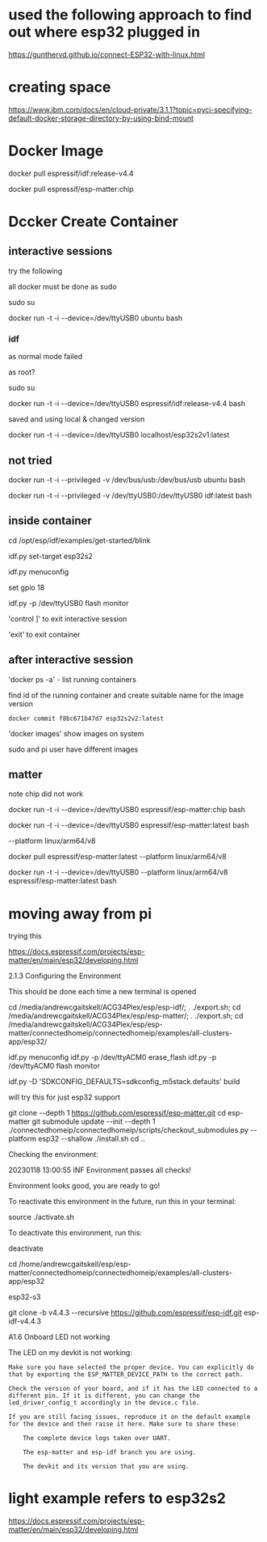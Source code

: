 
# used the following approach to find out where esp32 plugged in

https://gunthervd.github.io/connect-ESP32-with-linux.html

# creating space

https://www.ibm.com/docs/en/cloud-private/3.1.1?topic=pyci-specifying-default-docker-storage-directory-by-using-bind-mount


# Docker Image


docker pull espressif/idf:release-v4.4

docker pull espressif/esp-matter:chip

# Dccker Create Container

## interactive sessions

try the following

all docker must be done as sudo

sudo su

docker run -t -i --device=/dev/ttyUSB0 ubuntu bash

### idf

as normal mode failed

as root?

sudo su

docker run -t -i --device=/dev/ttyUSB0 espressif/idf:release-v4.4 bash

saved and using local & changed version

docker run -t -i --device=/dev/ttyUSB0 localhost/esp32s2v1:latest

## not tried

docker run -t -i --privileged -v /dev/bus/usb:/dev/bus/usb ubuntu bash

docker run -t -i --privileged -v /dev/ttyUSB0:/dev/ttyUSB0 idf:latest bash

## inside container

cd /opt/esp/idf/examples/get-started/blink

idf.py set-target esp32s2

idf.py menuconfig

set gpio 18

idf.py -p /dev/ttyUSB0 flash monitor

'control ]' to exit interactive session

'exit' to exit container

## after interactive session

'docker ps -a' - list running containers

find id of the running container and create suitable name for the image version

    docker commit f8bc671b47d7 esp32s2v2:latest

'docker images' show images on system

sudo and pi user have different images

## matter

note chip did not work

docker run -t -i --device=/dev/ttyUSB0 espressif/esp-matter:chip bash


docker run -t -i --device=/dev/ttyUSB0 espressif/esp-matter:latest bash

--platform linux/arm64/v8

docker pull espressif/esp-matter:latest --platform linux/arm64/v8

docker run -t -i --device=/dev/ttyUSB0 --platform linux/arm64/v8 espressif/esp-matter:latest bash


# moving away from pi




trying this

https://docs.espressif.com/projects/esp-matter/en/main/esp32/developing.html

2.1.3 Configuring the Environment

This should be done each time a new terminal is opened

cd /media/andrewcgaitskell/ACG34Plex/esp/esp-idf/; . ./export.sh;
cd /media/andrewcgaitskell/ACG34Plex/esp/esp-matter/; . ./export.sh;
cd /media/andrewcgaitskell/ACG34Plex/esp/esp-matter/connectedhomeip/connectedhomeip/examples/all-clusters-app/esp32/

idf.py menuconfig
idf.py -p /dev/ttyACM0 erase_flash
idf.py -p /dev/ttyACM0 flash monitor

idf.py -D 'SDKCONFIG_DEFAULTS=sdkconfig_m5stack.defaults' build



will try this for just esp32 support

git clone --depth 1 https://github.com/espressif/esp-matter.git
cd esp-matter
git submodule update --init --depth 1
./connectedhomeip/connectedhomeip/scripts/checkout_submodules.py --platform esp32 --shallow
./install.sh
cd ..

Checking the environment:

20230118 13:00:55 INF Environment passes all checks!

Environment looks good, you are ready to go!

To reactivate this environment in the future, run this in your 
terminal:

  source ./activate.sh

To deactivate this environment, run this:

  deactivate



cd /home/andrewcgaitskell/esp/esp-matter/connectedhomeip/connectedhomeip/examples/all-clusters-app/esp32

esp32-s3

git clone -b v4.4.3 --recursive https://github.com/espressif/esp-idf.git esp-idf-v4.4.3



A1.6 Onboard LED not working

The LED on my devkit is not working:

    Make sure you have selected the proper device. You can explicitly do that by exporting the ESP_MATTER_DEVICE_PATH to the correct path.

    Check the version of your board, and if it has the LED connected to a different pin. If it is different, you can change the led_driver_config_t accordingly in the device.c file.

    If you are still facing issues, reproduce it on the default example for the device and then raise it here. Make sure to share these:

        The complete device logs taken over UART.

        The esp-matter and esp-idf branch you are using.

        The devkit and its version that you are using.

# light example refers to esp32s2

https://docs.espressif.com/projects/esp-matter/en/main/esp32/developing.html
